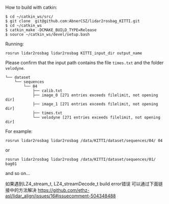 
How to build with catkin:

```
$ cd ~/catkin_ws/src/
$ git clone  git@github.com:AbnerCSZ/lidar2rosbag_KITTI.git
$ cd ~/catkin_ws
$ catkin_make -DCMAKE_BUILD_TYPE=Release 
$ source ~/catkin_ws/devel/setup.bash
```

Running:

```
rosrun lidar2rosbag lidar2rosbag KITTI_input_dir output_name
```

Please confirm that the input path contains the file `times.txt` and the folder `velodyne`.

```
└── dataset
    └── sequences
        └── 04
            ├── calib.txt
            ├── image_0 [271 entries exceeds filelimit, not opening dir]
            ├── image_1 [271 entries exceeds filelimit, not opening dir]
            ├── times.txt
            └── velodyne [271 entries exceeds filelimit, not opening dir]
```

For example:
```
rosrun lidar2rosbag lidar2rosbag /data/KITTI/dataset/sequences/04/ 04
```
or
```
rosrun lidar2rosbag lidar2rosbag /data/KITTI/dataset/sequences/01/ bag01
```
and so on...

如果遇到LZ4_stream_t, LZ4_streamDecode_t build error错误
可以通过下面链接中的方法解决
https://github.com/ethz-asl/lidar_align/issues/16#issuecomment-504348488
